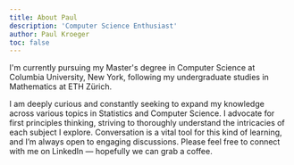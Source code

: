 ```yaml
---
title: About Paul
description: 'Computer Science Enthusiast'
author: Paul Kroeger
toc: false
---
```


I'm currently pursuing my Master's degree in Computer Science at Columbia University, New York, following my undergraduate studies in Mathematics at ETH Zürich.

I am deeply curious and constantly seeking to expand my knowledge across various topics in Statistics and Computer Science. I advocate for first principles thinking, striving to thoroughly understand the intricacies of each subject I explore. Conversation is a vital tool for this kind of learning, and I’m always open to engaging discussions. Please feel free to connect with me on LinkedIn — hopefully we can grab a coffee.